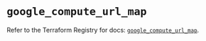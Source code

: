 # `google_compute_url_map`

Refer to the Terraform Registry for docs: [`google_compute_url_map`](https://registry.terraform.io/providers/hashicorp/google/6.42.0/docs/resources/compute_url_map).
